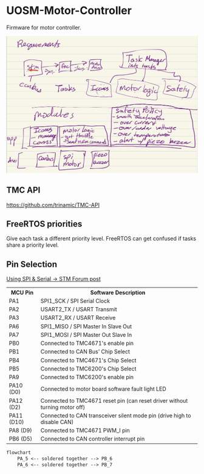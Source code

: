 # UOSM-Motor-Controller

Firmware for motor controller.

<img src="requirements.png"/>

## TMC API

https://github.com/trinamic/TMC-API

## FreeRTOS priorities

Give each task a different priority level. FreeRTOS can get confused if tasks share a priority level.

## Pin Selection

[Using SPI & Serial -> STM Forum post](https://os.mbed.com/questions/79508/Conflict-between-serial-port-and-spi-on-/)

<table>
<tr>
    <th>MCU Pin</th>
    <th>Software Description</th>
</tr>
<tr>
    <td>PA1</td>
    <td>SPI1_SCK / SPI Serial Clock</td>
</tr>
<tr>
    <td>PA2</td>
    <td>USART2_TX / USART Transmit</td>
</tr>
<tr>
    <td>PA3</td>
    <td>USART2_RX / USART Receive</td>
</tr>
<tr>
    <td>PA6</td>
    <td>SPI1_MISO / SPI Master In Slave Out</td>
</tr>
<tr>
    <td>PA7</td>
    <td>SPI1_MOSI / SPI Master Out Slave In</td>
</tr>
<tr>
    <td>PB0</td>
    <td>Connected to TMC4671's enable pin</td>
</tr>
<tr>
    <td>PB1</td>
    <td>Connected to CAN Bus' Chip Select</td>
</tr>
<tr>
    <td>PB4</td>
    <td>Connected to TMC4671's Chip Select</td>
</tr>
<tr>
    <td>PB5</td>
    <td>Connected to TMC6200's Chip Select</td>
</tr>
<tr>
    <td>PA9</td>
    <td>Connected to TMC6200's enable pin</td>
</tr>
<tr>
    <td>PA10 (D0)</td>
    <td>Connected to motor board software fault light LED</td>
</tr>
    <tr>
    <td>PA12 (D2)</td>
    <td>Connected to TMC4671 reset pin (can reset driver without turning motor off)</td>
</tr>
    <tr>
    <td>PA11 (D10)</td>
    <td>Connected to CAN transceiver silent mode pin (drive high to disable CAN)</td>
</tr>
    <tr>
    <td>PA8 (D9)</td>
    <td>Connected to TMC4671 PWM_I pin </td>
</tr>
    </tr>
    <tr>
    <td>PB6 (D5)</td>
    <td>Connected to CAN controller interrupt pin </td>
</tr>
</table>

```mermaid
flowchart
    PA_5 <-- soldered together --> PB_6
    PA_6 <-- soldered together --> PB_7
```
